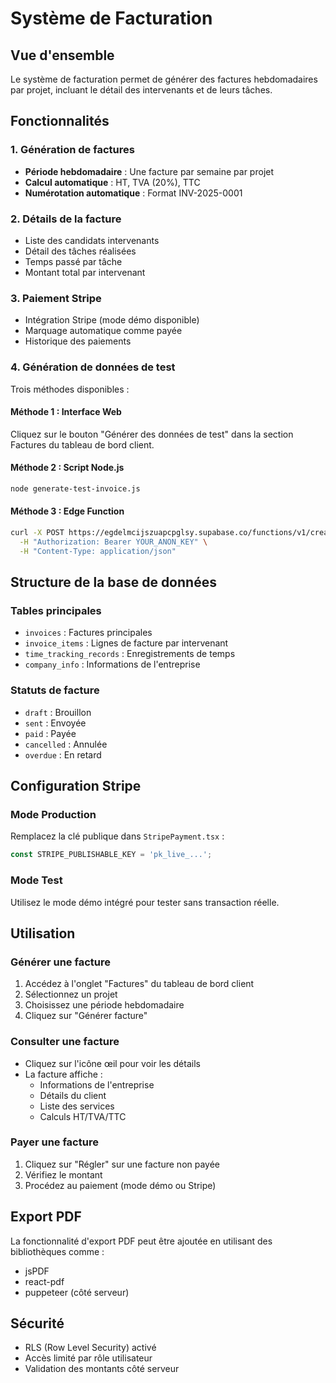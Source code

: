 # Système de Facturation

## Vue d'ensemble
Le système de facturation permet de générer des factures hebdomadaires par projet, incluant le détail des intervenants et de leurs tâches.

## Fonctionnalités

### 1. Génération de factures
- **Période hebdomadaire** : Une facture par semaine par projet
- **Calcul automatique** : HT, TVA (20%), TTC
- **Numérotation automatique** : Format INV-2025-0001

### 2. Détails de la facture
- Liste des candidats intervenants
- Détail des tâches réalisées
- Temps passé par tâche
- Montant total par intervenant

### 3. Paiement Stripe
- Intégration Stripe (mode démo disponible)
- Marquage automatique comme payée
- Historique des paiements

### 4. Génération de données de test
Trois méthodes disponibles :

#### Méthode 1 : Interface Web
Cliquez sur le bouton "Générer des données de test" dans la section Factures du tableau de bord client.

#### Méthode 2 : Script Node.js
```bash
node generate-test-invoice.js
```

#### Méthode 3 : Edge Function
```bash
curl -X POST https://egdelmcijszuapcpglsy.supabase.co/functions/v1/create-test-invoice-data \
  -H "Authorization: Bearer YOUR_ANON_KEY" \
  -H "Content-Type: application/json"
```

## Structure de la base de données

### Tables principales
- `invoices` : Factures principales
- `invoice_items` : Lignes de facture par intervenant
- `time_tracking_records` : Enregistrements de temps
- `company_info` : Informations de l'entreprise

### Statuts de facture
- `draft` : Brouillon
- `sent` : Envoyée
- `paid` : Payée
- `cancelled` : Annulée
- `overdue` : En retard

## Configuration Stripe

### Mode Production
Remplacez la clé publique dans `StripePayment.tsx` :
```typescript
const STRIPE_PUBLISHABLE_KEY = 'pk_live_...';
```

### Mode Test
Utilisez le mode démo intégré pour tester sans transaction réelle.

## Utilisation

### Générer une facture
1. Accédez à l'onglet "Factures" du tableau de bord client
2. Sélectionnez un projet
3. Choisissez une période hebdomadaire
4. Cliquez sur "Générer facture"

### Consulter une facture
- Cliquez sur l'icône œil pour voir les détails
- La facture affiche :
  - Informations de l'entreprise
  - Détails du client
  - Liste des services
  - Calculs HT/TVA/TTC

### Payer une facture
1. Cliquez sur "Régler" sur une facture non payée
2. Vérifiez le montant
3. Procédez au paiement (mode démo ou Stripe)

## Export PDF
La fonctionnalité d'export PDF peut être ajoutée en utilisant des bibliothèques comme :
- jsPDF
- react-pdf
- puppeteer (côté serveur)

## Sécurité
- RLS (Row Level Security) activé
- Accès limité par rôle utilisateur
- Validation des montants côté serveur
